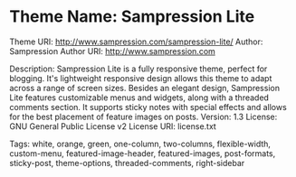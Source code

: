 Theme Name: Sampression Lite
================

Theme URI: http://www.sampression.com/sampression-lite/
Author: Sampression
Author URI: http://www.sampression.com

Description: Sampression Lite is a fully responsive theme, perfect for blogging. It's lightweight responsive design allows this theme to adapt across a range of screen sizes. Besides an elegant design, Sampression Lite features customizable menus and widgets, along with a threaded comments section. It supports sticky notes with special effects and allows for the best placement of feature images on posts.
Version: 1.3
License: GNU General Public License v2
License URI: license.txt

Tags: white, orange, green, one-column, two-columns, flexible-width, custom-menu, featured-image-header, featured-images, post-formats, sticky-post, theme-options, threaded-comments, right-sidebar
